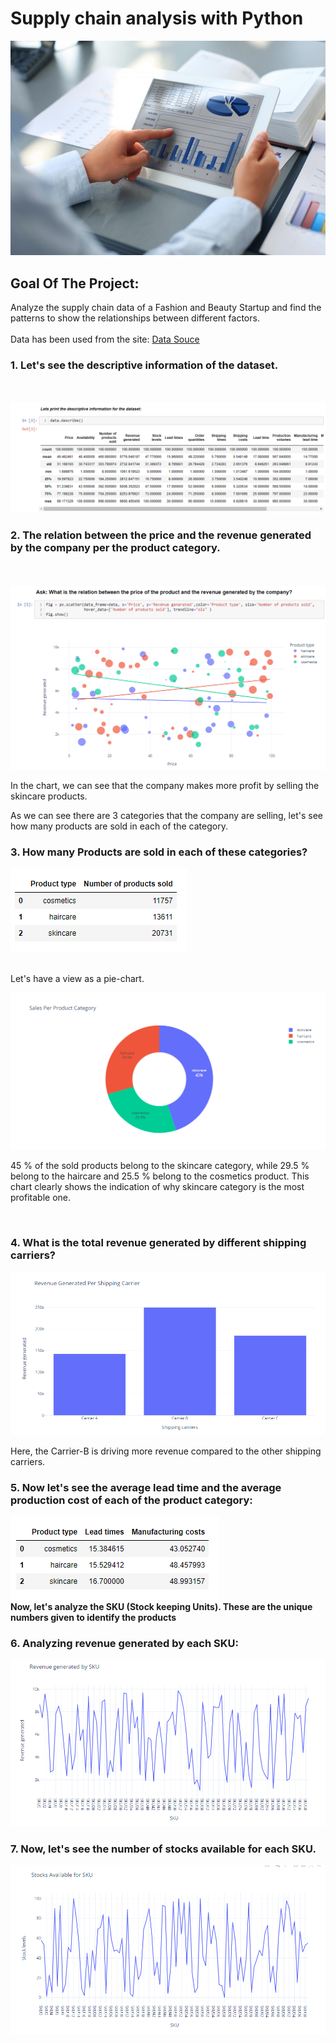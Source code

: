 # Supply chain analysis with Python
 
<img src="./images/supply image.jpg">

## Goal Of The Project:
Analyze the supply chain data of a Fashion and Beauty Startup and find the patterns to show the relationships between different factors.
<br>
<br>
Data has been used from the site: 
<a href='https://statso.io/supply-chain-analysis-case-study/'>Data Souce</a>
<br>

<h3> 1. Let's see the descriptive information of the dataset. </h3>
<br>
<br>
<img src="./images/desc.png">

<h3>2. The relation between the price and the revenue generated by the company per the product category. </h3>
<br>
<br>
<img src="./images/priceandrevenue.png">
<p>In the chart, we can see that the company makes more profit by selling the skincare products. </p>
<p> As we can see there are 3 categories that the company are selling, let's see how many products are sold in each of the category. </p>
<h3> 3. How many Products are sold in each of these categories? </h3>
<img src="./images/category.png">
<br>
<br>
<p> Let's have a view as a pie-chart. </p>
<img src="./images/categorypie.png">
<p>45 % of the sold products belong to the skincare category, while 29.5 % belong to the haircare and 25.5 % belong to the cosmetics product. This chart clearly shows the indication of why skincare category is the most profitable one. </p>
<br>
<h3>4. What is the total revenue generated by different shipping carriers?</h3>
<img src="./images/revenuepercarrier.png">
<p>Here, the Carrier-B is driving more revenue compared to the other shipping carriers.</p>

<h3>5. Now let's see the average lead time and the average production cost of each of the product category:</h3>
<img src="./images/leadtimevscost.png">
<br>
<b>
Now, let's analyze the SKU (Stock keeping Units). These are the unique numbers given to identify the products </b>

<br>
<h3>6. Analyzing revenue generated by each SKU:</h3>
<img src="./images/SKUrevenue.png">
<br>
<h3>7. Now, let's see the number of stocks available for each SKU. </h3>
<img src="./images/sku.png">